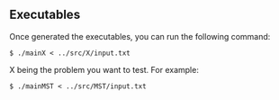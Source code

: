 ## Executables

Once generated the executables, you can run the following command:
```
$ ./mainX < ../src/X/input.txt
```
X being the problem you want to test.
For example:
```
$ ./mainMST < ../src/MST/input.txt
```